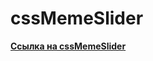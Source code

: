 # cssMemeSlider
[**Ссылка на cssMemeSlider**](https://Valeria110.github.io/cssMemeSlider/cssMemeSlider/index.html)